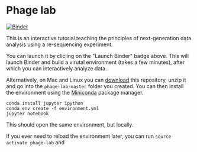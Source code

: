 # Phage lab

[![Binder](http://mybinder.org/badge.svg)](http://mybinder.org:/repo/mikheyev/phage-lab)

This is an interactive tutorial teaching the principles of next-generation data analysis using a re-sequencing experiment.

You can launch it by clicling on the "Launch Binder" badge above. This will launch Binder and build a virutal environment (takes a few minutes), after which you can interactively analyze data.

Alternatively, on Mac and Linux you can [download](https://github.com/mikheyev/phage-lab/archive/master.zip) this repository, unzip it and go into the `phage-lab-master` folder you created. You can then install the environment using the [Miniconda](http://conda.pydata.org/miniconda.html) package manager.

	conda install jupyter ipython
	conda env create -f environment.yml
	jupyter notebook

This should open the same environment, but locally.

If you ever need to reload the environment later, you can run `source activate phage-lab` and